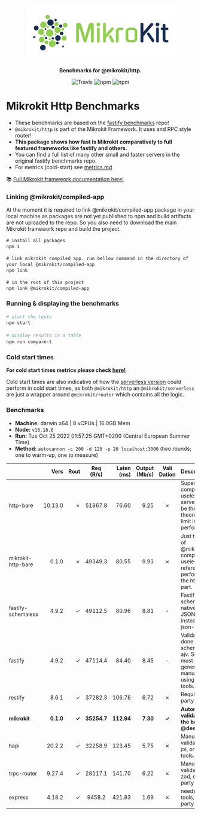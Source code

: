 <p align="center">
  <img alt='MikroKit, Benchmarks' src='./assets/public/logo.svg?raw=true' width="403" height="150">
</p>
<p align="center">
  <strong>Benchmarks for @mikrokit/http.</strong><br/>
</p>

<p align=center>
  <img src="https://img.shields.io/travis/mikrokit/mikrokit.svg?style=flat-square&maxAge=86400" alt="Travis" style="max-width:100%;">
  <img src="https://img.shields.io/badge/code_style-prettier-ff69b4.svg?style=flat-square&maxAge=99999999" alt="npm"  style="max-width:100%;">
  <img src="https://img.shields.io/badge/license-MIT-97ca00.svg?style=flat-square&maxAge=99999999" alt="npm"  style="max-width:100%;">
</p>

# Mikrokit Http Benchmarks

- These benchmarks are based on the [fastify benchmarks](https://github.com/fastify/benchmarks) repo!
- `@mikrokit/http` is part of the Mikrokit Framework. It uses and RPC style router!
- **This package shows how fast is Mikrokit comparatively to full featured frameworks like fastify and others.**
- You can find a full list of many other small and faster servers in the original fastify benchmarks repo.
- For metrics (cold-start) see [metrics.md](./METRICS.md)

📚 [Full Mikrokit framework documentation here!](https://github.com/MikroKit/MikroKit)

### Linking @mikrokit/compiled-app

At the moment it is required to link @mikrokit/compiled-app package in your local machine as packages are not yet published to npm and build artifacts are not uploaded to the repo. So you also need to download the main Mikrokit framework repo and build the project.

```
# install all packages
npm i

# link mikrokit compiled app. run bellow command in the directory of your local @mikrokit/compiled-app
npm link

# in the root of this project
npm link @mikrokit/compiled-app

```

### Running & displaying the benchmarks

```sh
# start the tests
npm start

# display results in a table
npm run compare-t
```

### Cold start times

**For cold start times metrics please check [here!](METRICS.md)**

Cold start times are also indicative of how the [serverless version](https://github.com/MikroKit/MikroKit/tree/master/packages/serverless) could perform in cold start times, as both `@mikrokit/http` an `@mikrokit/serverless` are just a wrapper around `@mikrokit/router` which contains all the logic.

### Benchmarks

* __Machine:__ darwin x64 | 8 vCPUs | 16.0GB Mem
* __Node:__ `v16.18.0`
* __Run:__ Tue Oct 25 2022 01:57:25 GMT+0200 (Central European Summer Time)
* __Method:__ `autocannon -c 200 -d 120 -p 20 localhost:3000` (two rounds; one to warm-up, one to measure)

|                    | Vers      | Rout  | Req (R/s)   | Laten (ms) | Output (Mb/s) | Vali Dation | Description                                                                                                            |
| :--                | --:       | --:   | :-:         | --:        | --:           | :-:         | :--                                                                                                                    |
| http-bare          | 10.13.0   | ✗     | 51867.8     | 76.60      | 9.25          | ✗           | Super basic and completely useless bare http server, should be the theoretical upper limit in performance.             |
| mikrokit-http-bare | 0.1.0     | ✗     | 49349.3     | 80.55      | 9.93          | ✗           | Just the http part of @mikrokit/http, completely useless, just as a reference for performance of the http server part. |
| fastify-schemaless | 4.9.2     | ✓     | 49112.5     | 80.96      | 8.81          | -           | Fastify without a schema, uses native JSON.stringify instead fast-json-stringify.                                      |
| fastify            | 4.9.2     | ✓     | 47114.4     | 84.40      | 8.45          | -           | Validation is done using schemas and ajv. Schemas must be generated manually or using third party tools.               |
| restify            | 8.6.1     | ✓     | 37282.3     | 106.76     | 6.72          | ✗           | Requires third party tools.                                                                                            |
| **mikrokit**       | **0.1.0** | **✓** | **35254.7** | **112.94** | **7.30**      | **✓**       | **Automatic validation out of the box using @deepkit/types.**                                                          |
| hapi               | 20.2.2    | ✓     | 32258.9     | 123.45     | 5.75          | ✗           | Manual validation using joi, or third party tools.                                                                     |
| trpc-router        | 9.27.4    | ✓     | 28117.1     | 141.70     | 6.22          | ✗           | Manual validation using zod, or third party tools                                                                      |
| express            | 4.18.2    | ✓     | 9458.2      | 421.83     | 1.69          | ✗           | needs third party tools, or third party tools                                                                          |
